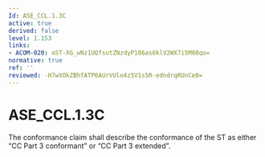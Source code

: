 ```yaml
---
Id: ASE_CCL.1.3C
active: true
derived: false
level: 1.153
links:
- ACOM-020: oST-XG_wNz1UQfsutZNzdyP106as6klV2WX7i5M08qo=
normative: true
ref: ''
reviewed: -H7wVOkZBhfATP6AUrVUlo4z5V1s5R-edndrqRUnCe0=
---
```


# ASE_CCL.1.3C

The conformance claim shall describe the conformance of the ST as either “CC Part 3 conformant” or “CC Part 3 extended”.